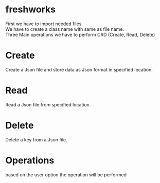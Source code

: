 # freshworks
First we have to import needed files.  
We have to create a class name with same as file name.  
Three Main operations we have to perform CRD (Create, Read, Delete)
# Create  
Create a Json file and store data as Json format in specified location.  
# Read
Read a Json file from specified location.
# Delete
Delete a key from a Json file.

# Operations  
based on the user option the operation will be performed
